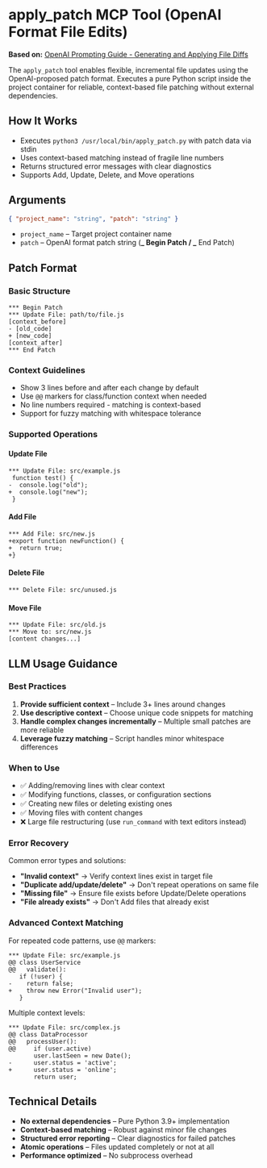 # apply_patch MCP Tool (OpenAI Format File Edits)

**Based on:** [OpenAI Prompting Guide - Generating and Applying File Diffs](https://cookbook.openai.com/examples/gpt4-1_prompting_guide#appendix-generating-and-applying-file-diffs)

The `apply_patch` tool enables flexible, incremental file updates using the OpenAI-proposed patch format. Executes a pure Python script inside the project container for reliable, context-based file patching without external dependencies.

## How It Works

- Executes `python3 /usr/local/bin/apply_patch.py` with patch data via stdin
- Uses context-based matching instead of fragile line numbers
- Returns structured error messages with clear diagnostics
- Supports Add, Update, Delete, and Move operations

## Arguments

```json
{ "project_name": "string", "patch": "string" }
```

- `project_name` – Target project container name
- `patch` – OpenAI format patch string (**_ Begin Patch / _** End Patch)

## Patch Format

### Basic Structure

```
*** Begin Patch
*** Update File: path/to/file.js
[context_before]
- [old_code]
+ [new_code]
[context_after]
*** End Patch
```

### Context Guidelines

- Show 3 lines before and after each change by default
- Use `@@` markers for class/function context when needed
- No line numbers required - matching is context-based
- Support for fuzzy matching with whitespace tolerance

### Supported Operations

#### Update File

```
*** Update File: src/example.js
 function test() {
-  console.log("old");
+  console.log("new");
 }
```

#### Add File

```
*** Add File: src/new.js
+export function newFunction() {
+  return true;
+}
```

#### Delete File

```
*** Delete File: src/unused.js
```

#### Move File

```
*** Update File: src/old.js
*** Move to: src/new.js
[content changes...]
```

## LLM Usage Guidance

### Best Practices

1. **Provide sufficient context** – Include 3+ lines around changes
2. **Use descriptive context** – Choose unique code snippets for matching
3. **Handle complex changes incrementally** – Multiple small patches are more reliable
4. **Leverage fuzzy matching** – Script handles minor whitespace differences

### When to Use

- ✅ Adding/removing lines with clear context
- ✅ Modifying functions, classes, or configuration sections
- ✅ Creating new files or deleting existing ones
- ✅ Moving files with content changes
- ❌ Large file restructuring (use `run_command` with text editors instead)

### Error Recovery

Common error types and solutions:

- **"Invalid context"** → Verify context lines exist in target file
- **"Duplicate add/update/delete"** → Don't repeat operations on same file
- **"Missing file"** → Ensure file exists before Update/Delete operations
- **"File already exists"** → Don't Add files that already exist

### Advanced Context Matching

For repeated code patterns, use `@@` markers:

```
*** Update File: src/example.js
@@ class UserService
@@   validate():
   if (!user) {
-    return false;
+    throw new Error("Invalid user");
   }
```

Multiple context levels:

```
*** Update File: src/complex.js
@@ class DataProcessor
@@   processUser():
@@     if (user.active)
       user.lastSeen = new Date();
-      user.status = 'active';
+      user.status = 'online';
       return user;
```

## Technical Details

- **No external dependencies** – Pure Python 3.9+ implementation
- **Context-based matching** – Robust against minor file changes
- **Structured error reporting** – Clear diagnostics for failed patches
- **Atomic operations** – Files updated completely or not at all
- **Performance optimized** – No subprocess overhead
